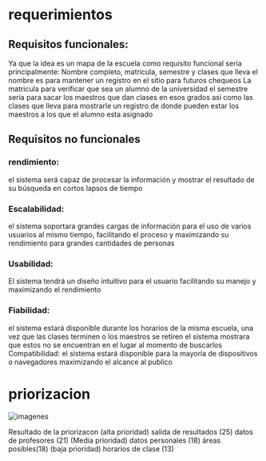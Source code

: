 # requerimientos 
## Requisitos funcionales: 
Ya que la idea es un mapa de la escuela como requisito funcional seria principalmente:
Nombre completo, matricula, semestre y clases que lleva
el nombre es para mantener un registro en el sitio para futuros chequeos
La matricula para verificar que sea un alumno de la universidad
el semestre seria para sacar los maestros que dan clases en esos grados
asi como las clases que lleva para mostrarle un registro de donde pueden estar los maestros a los que el alumno esta asignado

## Requisitos no funcionales 
### **rendimiento:**
el sistema será capaz de procesar la información y mostrar el resultado de su búsqueda en cortos lapsos de tiempo
### **Escalabilidad:**
el sistema soportara grandes cargas de información para el uso de varios usuarios al mismo tiempo, facilitando el proceso y maximizando su rendimiento para grandes cantidades de personas 
### **Usabilidad:** 
El sistema tendrá un diseño intuitivo para el usuario facilitando su manejo y maximizando el rendimiento 
### **Fiabilidad:**
el sistema estará disponible durante los horarios de la misma escuela, una vez que las clases terminen o los maestros se retiren el sistema mostrara que estos no se encuentran en el lugar al momento de buscarlos 
Compatibilidad: 
el sistema estará disponible para la mayoría de dispositivos o navegadores maximizando el alcance al publico 
# priorizacion 
![imagenes](Ducumentos/1.6Imágenes/imagen1.jpg) 


Resultado de la priorizacon 
(alta prioridad)
salida de resultados (25)
datos de profesores (21)
(Media prioridad)
datos personales (18)
áreas posibles(18)
(baja prioridad)
horarios de clase (13)


